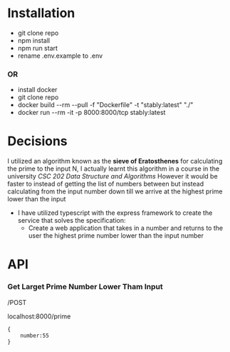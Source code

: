 # Installation

- git clone repo
- npm install
- npm run start
- rename .env.example to .env

### OR

- install docker
- git clone repo
- docker build --rm --pull -f "Dockerfile" -t "stably:latest" "./"
- docker run --rm -it -p 8000:8000/tcp stably:latest

# Decisions

I utilized an algorithm known as the **sieve of Eratosthenes** for calculating the prime to the input N,
I actually learnt this algorithm in a course in the university _CSC 202 Data Structure and Algorithms_
However it would be faster to instead of getting the list of numbers between but instead calculating from the input number down till we arrive at the highest prime lower than the input

- I have utilized typescript with the express framework to create the service that solves the specification:
  - Create a web application that takes in a number and returns to the user the highest prime number lower than the input number

# API

### Get Larget Prime Number Lower Tham Input

/POST

localhost:8000/prime

```
{
    number:55
}
```
